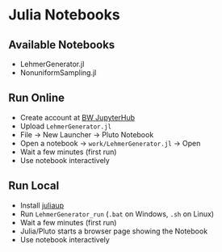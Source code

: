 # Julia Notebooks

## Available Notebooks
- LehmerGenerator.jl
- NonuniformSampling.jl

## Run Online
- Create account at [BW JupyterHub](https://hub.bwjupyter.de)
- Upload `LehmerGenerator.jl`
- File → New Launcher → Pluto Notebook
- Open a notebook → `work/LehmerGenerator.jl` → Open
- Wait a few minutes (first run)
- Use notebook interactively

## Run Local
- Install [juliaup](https://github.com/JuliaLang/juliaup?tab=readme-ov-file#installation) 
- Run `LehmerGenerator_run` (`.bat` on Windows, `.sh` on Linux) 
- Wait a few minutes (first run)
- Julia/Pluto starts a browser page showing the Notebook
- Use notebook interactively

